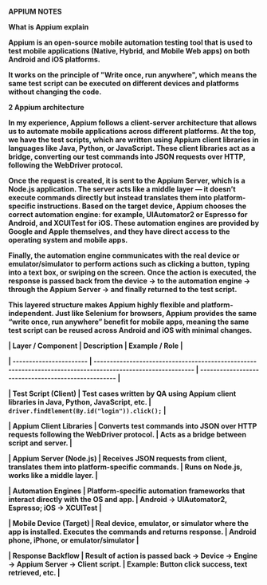 **APPIUM NOTES**



**What is Appium explain**



**Appium is an open-source mobile automation testing tool that is used to test mobile applications (Native, Hybrid, and Mobile Web apps) on both Android and iOS platforms.**

**It works on the principle of "Write once, run anywhere", which means the same test script can be executed on different devices and platforms without changing the code.**





**2 Appium architecture**



**In my experience, Appium follows a client-server architecture that allows us to automate mobile applications across different platforms. At the top, we have the test scripts, which are written using Appium client libraries in languages like Java, Python, or JavaScript. These client libraries act as a bridge, converting our test commands into JSON requests over HTTP, following the WebDriver protocol.**



**Once the request is created, it is sent to the Appium Server, which is a Node.js application. The server acts like a middle layer — it doesn’t execute commands directly but instead translates them into platform-specific instructions. Based on the target device, Appium chooses the correct automation engine: for example, UIAutomator2 or Espresso for Android, and XCUITest for iOS. These automation engines are provided by Google and Apple themselves, and they have direct access to the operating system and mobile apps.**



**Finally, the automation engine communicates with the real device or emulator/simulator to perform actions such as clicking a button, typing into a text box, or swiping on the screen. Once the action is executed, the response is passed back from the device → to the automation engine → through the Appium Server → and finally returned to the test script.**



**This layered structure makes Appium highly flexible and platform-independent. Just like Selenium for browsers, Appium provides the same “write once, run anywhere” benefit for mobile apps, meaning the same test script can be reused across Android and iOS with minimal changes.**





**| Layer / Component       | Description                                                                                                 | Example / Role                                      |**

**| ----------------------- | ----------------------------------------------------------------------------------------------------------- | --------------------------------------------------- |**

**| Test Script (Client)    | Test cases written by QA using Appium client libraries in Java, Python, JavaScript, etc.                    | `driver.findElement(By.id("login")).click();`       |**

**| Appium Client Libraries | Converts test commands into JSON over HTTP requests following the WebDriver protocol.                       | Acts as a bridge between script and server.         |**

**| Appium Server (Node.js) | Receives JSON requests from client, translates them into platform-specific commands.                        | Runs on Node.js, works like a middle layer.         |**

**| Automation Engines      | Platform-specific automation frameworks that interact directly with the OS and app.                         | Android → UIAutomator2, Espresso; iOS → XCUITest    |**

**| Mobile Device (Target)  | Real device, emulator, or simulator where the app is installed. Executes the commands and returns response. | Android phone, iPhone, or emulator/simulator        |**

**| Response Backflow       | Result of action is passed back → Device → Engine → Appium Server → Client script.                          | Example: Button click success, text retrieved, etc. |**









